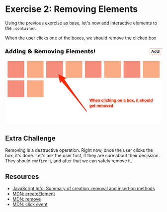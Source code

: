 # Exercise 2: Removing Elements

Using the previous exercise as base, let's now add interactive elements to the `.container`.

When the user clicks one of the boxes, we should remove the clicked box

![Figure 1: Explanation](pic1.png)

## Extra Challenge

Removing is a destructive operation. Right now, once the user clicks the box, it's done.
Let's ask the user first, if they are sure about their decission. They should `confirm` it, and after that we can safely remove it.

## Resources

- [JavaScript Info: Summary of creation, removal and insertion methods](https://javascript.info/modifying-document#summary)
- [MDN: createElement](https://developer.mozilla.org/en-US/docs/Web/API/Document/createElement)
- [MDN: remove](https://developer.mozilla.org/en-US/docs/Web/API/ChildNode/remove#using_remove)
- [MDN: click event](https://developer.mozilla.org/en-US/docs/Web/API/Element/click_event#javascript)
